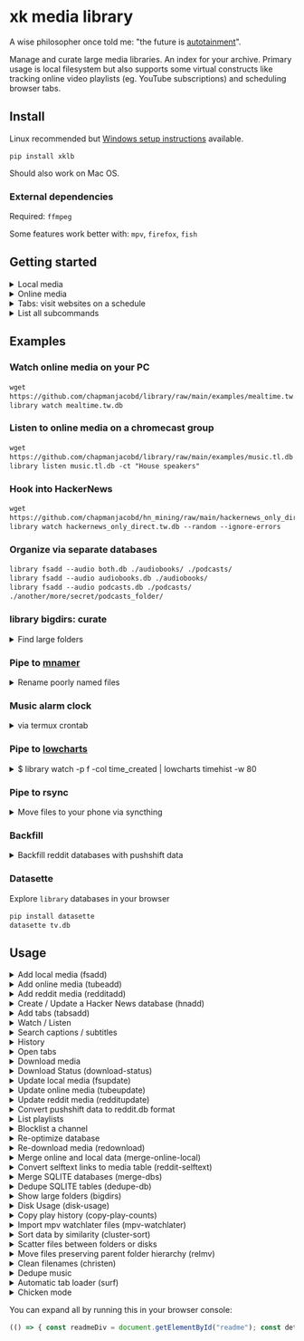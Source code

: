 # xk media library

A wise philosopher once told me: "the future is [autotainment](https://www.youtube.com/watch?v=F9sZFrsjPp0)".

Manage and curate large media libraries. An index for your archive.
Primary usage is local filesystem but also supports some virtual constructs like
tracking online video playlists (eg. YouTube subscriptions) and scheduling browser tabs.

## Install

Linux recommended but [Windows setup instructions](./Windows.md) available.

    pip install xklb

Should also work on Mac OS.

### External dependencies

Required: `ffmpeg`

Some features work better with: `mpv`, `firefox`, `fish`

## Getting started

<details><summary>Local media</summary>

### 1. Extract Metadata

For thirty terabytes of video the initial scan takes about four hours to complete.
After that, subsequent scans of the path (or any subpaths) are much quicker--only
new files will be read by `ffprobe`.

    library fsadd tv.db ./video/folder/

![termtosvg](./examples/extract.svg)

### 2. Watch / Listen from local files

    library watch tv.db                           # the default post-action is to do nothing
    library watch tv.db --post-action delete      # delete file after playing
    library listen finalists.db -k ask_keep       # ask whether to keep file after playing

To stop playing press Ctrl+C in either the terminal or mpv

</details>

<details><summary>Online media</summary>

### 1. Download Metadata

Download playlist and channel metadata. Break free of the YouTube algo~

    library tubeadd educational.db https://www.youtube.com/c/BranchEducation/videos

[![termtosvg](./examples/tubeadd.svg "library tubeadd example")](https://asciinema.org/a/BzplqNj9sCERH3A80GVvwsTTT)

And you can always add more later--even from different websites.

    library tubeadd maker.db https://vimeo.com/terburg

To prevent mistakes the default configuration is to download metadata for only
the most recent 20,000 videos per playlist/channel.

    library tubeadd maker.db --extractor-config playlistend=1000

Be aware that there are some YouTube Channels which have many items--for example
the TEDx channel has about 180,000 videos. Some channels even have upwards of
two million videos. More than you could likely watch in one sitting--maybe even one lifetime.
On a high-speed connection (>500 Mbps), it can take up to five hours to download
the metadata for 180,000 videos.

#### 1a. Get new videos for saved playlists

Tubeupdate will go through the list of added playlists and fetch metadata for
any videos not previously seen.

    library tubeupdate tube.db

### 2. Watch / Listen from websites

    library watch maker.db

To stop playing press Ctrl+C in either the terminal or mpv

</details>

<details><summary>Tabs: visit websites on a schedule</summary>

`tabs` is a way to organize your visits to URLs that you want to remember every once in a while.

The main benefit of tabs is that you can have a large amount of tabs saved (say 500 monthly tabs) and only the smallest
amount of tabs to satisfy that goal (500/30) tabs will open each day. 17 tabs per day seems manageable--500 all at once does not.

The use-case of tabs are websites that you know are going to change: subreddits, games,
or tools that you want to use for a few minutes daily, weekly, monthly, quarterly, or yearly.

### 1. Add your websites

    library tabsadd tabs.db --frequency monthly --category fun \
        https://old.reddit.com/r/Showerthoughts/top/?sort=top&t=month \
        https://old.reddit.com/r/RedditDayOf/top/?sort=top&t=month

### 2. Add library tabs to cron

library tabs is meant to run **once per day**. Here is how you would configure it with `crontab`:

    45 9 * * * DISPLAY=:0 library tabs /home/my/tabs.db

Or with `systemd`:

    tee ~/.config/systemd/user/tabs.service
    [Unit]
    Description=xklb daily browser tabs

    [Service]
    Type=simple
    RemainAfterExit=no
    Environment="DISPLAY=:0"
    ExecStart="/usr/bin/fish" "-c" "lb tabs /home/xk/lb/tabs.db"

    tee ~/.config/systemd/user/tabs.timer
    [Unit]
    Description=xklb daily browser tabs timer

    [Timer]
    Persistent=yes
    OnCalendar=*-*-* 9:58

    [Install]
    WantedBy=timers.target

    systemctl --user daemon-reload
    systemctl --user enable --now tabs.service

You can also invoke tabs manually:

    library tabs tabs.db -L 1  # open one tab

Incremental surfing. 📈🏄 totally rad!

</details>

<details><summary>List all subcommands</summary>

    $ library
    xk media library subcommands (v2.2.002)

    local media:
      lb fsadd                 Create a local media database; Add folders
      lb fsupdate              Refresh database: add new files, mark deleted

      lb listen                Listen to local and online media
      lb watch                 Watch local and online media
      lb search                Search text and subtitles

      lb read                  Read books
      lb view                  View images

      lb bigdirs               Discover folders which take much room
      lb dedupe                Deduplicate local db files
      lb relmv                 Move files/folders while preserving relative paths
      lb christen              Cleanse files by giving them a new name

      lb mv-list               Reach a target free space by moving data across mount points
      lb scatter               Scatter files across multiple mountpoints (mergerfs balance)

      lb merge-dbs             Merge multiple SQLITE files
      lb copy-play-counts      Copy play counts from multiple SQLITE files

    online media:
      lb tubeadd               Create a tube database; Add playlists
      lb tubeupdate            Fetch new videos from saved playlists

      lb galleryadd            Create a gallery database; Add albums
      lb galleryupdate         Fetch new images from saved playlists

      lb redditadd             Create a reddit database; Add subreddits
      lb redditupdate          Fetch new posts from saved subreddits

    downloads:
      lb download              Download media
      lb redownload            Redownload missing media
      lb block                 Prevent downloading specific URLs
      lb merge-online-local    Merge local and online metadata

    playback:
      lb now                   Print what is currently playing
      lb next                  Play next file
      lb stop                  Stop all playback
      lb pause                 Pause all playback

    statistics:
      lb history               Show some playback statistics
      lb playlists             List added playlists
      lb download-status       Show download status
      lb disk-usage            Print disk usage
      lb mount-stats           Print mount usage

    browser tabs:
      lb tabsadd               Create a tabs database; Add URLs
      lb tabs                  Open your tabs for the day
      lb surf                  Load browser tabs in a streaming way (stdin)

    places:
      lb places-import         Load POIs from Google Maps Google Takeout

    mining:
      lb reddit-selftext       db selftext external links -> db media table
      lb pushshift             Convert Pushshift jsonl.zstd -> reddit.db format (stdin)
      lb hnadd                 Create a hackernews database (this takes a few days)

      lb extract-links         Extract links from lists of web pages

      lb mpv-watchlater        Import timestamps from mpv watchlater to history table

      lb cluster-sort          Lines -> sorted by sentence similarity groups (stdin)
      lb nouns                 Unstructured text -> compound nouns (stdin)
    

</details>

## Examples

### Watch online media on your PC

    wget https://github.com/chapmanjacobd/library/raw/main/examples/mealtime.tw.db
    library watch mealtime.tw.db

### Listen to online media on a chromecast group

    wget https://github.com/chapmanjacobd/library/raw/main/examples/music.tl.db
    library listen music.tl.db -ct "House speakers"

### Hook into HackerNews

    wget https://github.com/chapmanjacobd/hn_mining/raw/main/hackernews_only_direct.tw.db
    library watch hackernews_only_direct.tw.db --random --ignore-errors

### Organize via separate databases

    library fsadd --audio both.db ./audiobooks/ ./podcasts/
    library fsadd --audio audiobooks.db ./audiobooks/
    library fsadd --audio podcasts.db ./podcasts/ ./another/more/secret/podcasts_folder/


### library bigdirs: curate

<details><summary>Find large folders</summary>

If you are looking for candidate folders for curation (ie. you need space but don't want to buy another hard drive).
The bigdirs subcommand was written for that purpose:

    $ library bigdirs fs/d.db

You may filter by folder depth (similar to QDirStat or WizTree)

    $ library bigdirs --depth=3 audio.db

There is also an flag to prioritize folders which have many files which have been deleted (for example you delete songs you don't like--now you can see who wrote those songs and delete all their other songs...)

    $ library bigdirs --sort-by deleted audio.db

Recently, this functionality has also been integrated into watch/listen subcommands so you could just do this:

    $ library watch --big-dirs ./my.db
    $ lb wt -B  # shorthand equivalent

</details>

### Pipe to [mnamer](https://github.com/jkwill87/mnamer)

<details><summary>Rename poorly named files</summary>

    pip install mnamer
    mnamer --movie-directory ~/d/70_Now_Watching/ --episode-directory ~/d/70_Now_Watching/ \
        --no-overwrite -b (library watch -p fd -s 'path : McCloud')
    library fsadd ~/d/70_Now_Watching/

</details>

### Music alarm clock

<details><summary>via termux crontab</summary>

Wake up to your own music

    30 7 * * * library listen ./audio.db

Wake up to your own music _only when you are *not* home_ (computer on local-only IP)

    30 7 * * * timeout 0.4 nc -z 192.168.1.12 22 || library listen --random

Wake up to your own music on your Chromecast speaker group _only when you are home_

    30 7 * * * ssh 192.168.1.12 library listen --cast --cast-to "Bedroom pair"

</details>

### Pipe to [lowcharts](https://github.com/juan-leon/lowcharts)

<details><summary>$ library watch -p f -col time_created | lowcharts timehist -w 80</summary>

    Matches: 445183.
    Each ∎ represents a count of 1896
    [2022-04-13 03:16:05] [151689] ∎∎∎∎∎∎∎∎∎∎∎∎∎∎∎∎∎∎∎∎∎∎∎∎∎∎∎∎∎∎∎∎∎∎∎∎∎∎∎∎∎∎∎∎∎∎∎∎∎∎∎∎∎∎∎∎∎∎∎∎∎∎∎∎∎∎∎∎∎∎∎∎∎∎∎∎∎∎∎∎
    [2022-04-19 07:59:37] [ 16093] ∎∎∎∎∎∎∎∎
    [2022-04-25 12:43:09] [ 12019] ∎∎∎∎∎∎
    [2022-05-01 17:26:41] [ 48817] ∎∎∎∎∎∎∎∎∎∎∎∎∎∎∎∎∎∎∎∎∎∎∎∎∎
    [2022-05-07 22:10:14] [ 36259] ∎∎∎∎∎∎∎∎∎∎∎∎∎∎∎∎∎∎∎
    [2022-05-14 02:53:46] [  3942] ∎∎
    [2022-05-20 07:37:18] [  2371] ∎
    [2022-05-26 12:20:50] [   517]
    [2022-06-01 17:04:23] [  4845] ∎∎
    [2022-06-07 21:47:55] [  2340] ∎
    [2022-06-14 02:31:27] [   563]
    [2022-06-20 07:14:59] [ 13836] ∎∎∎∎∎∎∎
    [2022-06-26 11:58:32] [  1905] ∎
    [2022-07-02 16:42:04] [  1269]
    [2022-07-08 21:25:36] [  3062] ∎
    [2022-07-15 02:09:08] [  9192] ∎∎∎∎
    [2022-07-21 06:52:41] [ 11955] ∎∎∎∎∎∎
    [2022-07-27 11:36:13] [ 50938] ∎∎∎∎∎∎∎∎∎∎∎∎∎∎∎∎∎∎∎∎∎∎∎∎∎∎
    [2022-08-02 16:19:45] [ 70973] ∎∎∎∎∎∎∎∎∎∎∎∎∎∎∎∎∎∎∎∎∎∎∎∎∎∎∎∎∎∎∎∎∎∎∎∎∎
    [2022-08-08 21:03:17] [  2598] ∎

BTW, for some cols like time_deleted you'll need to specify a where clause so they aren't filtered out:

    $ library watch -p f -col time_deleted -w time_deleted'>'0 | lowcharts timehist -w 80

![video width](https://user-images.githubusercontent.com/7908073/184737808-b96fbe65-a1d9-43c2-b6b4-4bdfab592190.png)

![fps](https://user-images.githubusercontent.com/7908073/184738438-ee566a4b-2da0-4e6d-a4b3-9bfca036aa2a.png)

</details>

### Pipe to rsync

<details><summary>Move files to your phone via syncthing</summary>

I used to use rsync to move files because I want deletions to stick.
I now use `library relmv`. But this is still a good rsync example:

    function mrmusic
        rsync -a --remove-source-files --files-from=(
            library lt ~/lb/audio.db -s /mnt/d/80_Now_Listening/ -p f \
            --moved /mnt/d/80_Now_Listening/ /mnt/d/ | psub
        ) /mnt/d/80_Now_Listening/ /mnt/d/

        rsync -a --remove-source-files --files-from=(
            library lt ~/lb/audio.db -w play_count=0 -u random -L 1200 -p f \
            --moved /mnt/d/ /mnt/d/80_Now_Listening/ | psub
        ) /mnt/d/ /mnt/d/80_Now_Listening/
    end

</details>

### Backfill

<details><summary>Backfill reddit databases with pushshift data</summary>

[https://github.com/chapmanjacobd/reddit_mining/](https://github.com/chapmanjacobd/reddit_mining/)

```fish
for reddit_db in ~/lb/reddit/*.db
    set subreddits (sqlite-utils $reddit_db 'select path from playlists' --tsv --no-headers | grep old.reddit.com | sed 's|https://old.reddit.com/r/\(.*\)/|\1|' | sed 's|https://old.reddit.com/user/\(.*\)/|u_\1|' | tr -d "\r")

    ~/github/xk/reddit_mining/links/
    for subreddit in $subreddits
        if not test -e "$subreddit.csv"
            echo "octosql -o csv \"select path,score,'https://old.reddit.com/r/$subreddit/' as playlist_path from `../reddit_links.parquet` where lower(playlist_path) = '$subreddit' order by score desc \" > $subreddit.csv"
        end
    end | parallel -j8

    for subreddit in $subreddits
        sqlite-utils upsert --pk path --alter --csv --detect-types $reddit_db media $subreddit.csv
    end

    library tubeadd --safe --ignore-errors --force $reddit_db (sqlite-utils --raw-lines $reddit_db 'select path from media')
end
```

</details>

### Datasette

Explore `library` databases in your browser

    pip install datasette
    datasette tv.db

## Usage


<details><summary>Add local media (fsadd)</summary>

    $ library fsadd -h
    usage: library fsadd [(--video) | --audio | --image |  --text | --filesystem] DATABASE PATHS ...

    The default database type is video:
        library fsadd tv.db ./tv/
        library fsadd --video tv.db ./tv/  # equivalent

    You can also create audio databases. Both audio and video use ffmpeg to read metadata:
        library fsadd --audio audio.db ./music/

    Image uses ExifTool:
        library fsadd --image image.db ./photos/

    Text will try to read files and save the contents into a searchable database:
        library fsadd --text text.db ./documents_and_books/

    Create a text database and scan with OCR and speech-recognition:
        library fsadd --text --ocr --speech-recognition ocr.db ./receipts_and_messages/

    Create a video database and read internal/external subtitle files into a searchable database:
        library fsadd --scan-subtitles tv.search.db ./tv/ ./movies/

    Decode media to check for corruption (slow):
        library fsadd --check-corrupt 100 tv.db ./tv/  # scan through 100 percent of each file to evaluate how corrupt it is (very slow)
        library fsadd --check-corrupt   1 tv.db ./tv/  # scan through 1 percent of each file to evaluate how corrupt it is (takes about one second per file)
        library fsadd --check-corrupt   5 tv.db ./tv/  # scan through 5 percent of each file to evaluate how corrupt it is (takes about ten seconds per file)

        library fsadd --check-corrupt   5 --delete-corrupt 30 tv.db ./tv/  # scan 5 percent of each file to evaluate how corrupt it is, if 30 percent or more of those checks fail then the file is deleted

        nb: the behavior of delete-corrupt changes between full and partial scan
        library fsadd --check-corrupt  99 --delete-corrupt  1 tv.db ./tv/  # partial scan 99 percent of each file to evaluate how corrupt it is, if 1 percent or more of those checks fail then the file is deleted
        library fsadd --check-corrupt 100 --delete-corrupt  1 tv.db ./tv/  # full scan each file to evaluate how corrupt it is, if there is _any_ corruption then the file is deleted

    Normally only relevant filetypes are included. You can scan all files with this flag:
        library fsadd --scan-all-files mixed.db ./tv-and-maybe-audio-only-files/
        # I use that with this to keep my folders organized:
        library watch -w 'video_count=0 and audio_count>=1' -pf mixed.db | parallel mv {} ~/d/82_Audiobooks/

    Remove path roots with --force
        library fsadd audio.db /mnt/d/Youtube/
        [/mnt/d/Youtube] Path does not exist

        library fsadd --force audio.db /mnt/d/Youtube/
        [/mnt/d/Youtube] Path does not exist
        [/mnt/d/Youtube] Building file list...
        [/mnt/d/Youtube] Marking 28932 orphaned metadata records as deleted


</details>

<details><summary>Add online media (tubeadd)</summary>

    $ library tubeadd -h
    usage: library tubeadd [--safe] [--extra] [--subs] [--auto-subs] DATABASE URLS ...

    Create a dl database / add links to an existing database

        library tubeadd dl.db https://www.youdl.com/c/BranchEducation/videos

    Add links from a line-delimited file

        cat ./my_yt_subscriptions.txt | library tubeadd reddit.db -

    Add metadata to links already in a database table

        library tubeadd --force reddit.db (sqlite-utils --raw-lines reddit.db 'select path from media')

    Files will be saved to <download prefix>/<extractor>/

        For example:
        library tubeadd -c Cool ...
        library download D:\'My Documents'\ ...
        Media will be downloaded to 'D:\My Documents\Cool\'

    Fetch extra metadata:

        By default tubeadd will quickly add media at the expense of less metadata.
        If you plan on using `library download` then it doesn't make sense to use `--extra`.
        Downloading will add the extra metadata automatically to the database.
        You can always fetch more metadata later via tubeupdate:
        library tubeupdate tw.db --extra


</details>

<details><summary>Add reddit media (redditadd)</summary>

    $ library redditadd -h
    usage: library redditadd [--lookback N_DAYS] [--praw-site bot1] DATABASE URLS ...

    Fetch data for redditors and reddits:

        library redditadd interesting.db https://old.reddit.com/r/coolgithubprojects/ https://old.reddit.com/user/Diastro

    If you have a file with a list of subreddits you can do this:

        library redditadd 96_Weird_History.db --subreddits (cat ~/mc/96_Weird_History-reddit.txt)

    Likewise for redditors:

        library redditadd shadow_banned.db --redditors (cat ~/mc/shadow_banned.txt)

    Note that reddit's API is limited to 1000 posts and it usually doesn't go back very far historically.
    Also, it may be the case that reddit's API (praw) will stop working in the near future. For both of these problems
    my suggestion is to use pushshift data.
    You can find more info here: https://github.com/chapmanjacobd/reddit_mining#how-was-this-made


</details>

<details><summary>Create / Update a Hacker News database (hnadd)</summary>

    $ library hnadd -h
    usage: library hnadd [--oldest] DATABASE

    Fetch latest stories first:

        library hnadd hn.db -v
        Fetching 154873 items (33212696 to 33367569)
        Saving comment 33367568
        Saving comment 33367543
        Saving comment 33367564
        ...

    Fetch oldest stories first:

        library hnadd --oldest hn.db


</details>

<details><summary>Add tabs (tabsadd)</summary>

    $ library tabsadd -h
    usage: library tabsadd [--frequency daily weekly (monthly) quarterly yearly] [--no-sanitize] DATABASE URLS ...

    Adding one URL:

        library tabsadd -f monthly -c travel tabs.db https://old.reddit.com/r/Colombia/top/?sort=top&t=month

        Depending on your shell you may need to escape the URL (add quotes)

        If you use Fish shell know that you can enable features to make pasting easier:
            set -U fish_features stderr-nocaret qmark-noglob regex-easyesc ampersand-nobg-in-token

        Also I recommend turning Ctrl+Backspace into a super-backspace for repeating similar commands with long args:
            echo 'bind \b backward-kill-bigword' >> ~/.config/fish/config.fish

    Importing from a line-delimitated file:

        library tabsadd -f yearly -c reddit tabs.db (cat ~/mc/yearly-subreddit.cron)



</details>

<details><summary>Watch / Listen</summary>

    $ library watch -h
    usage: library watch DATABASE [optional args]

    Control playback:
        To stop playback press Ctrl-C in either the terminal or mpv

        Create global shortcuts in your desktop environment by sending commands to mpv_socket:
        echo 'playlist-next force' | socat - /tmp/mpv_socket

    Override the default player (mpv):
        library does a lot of things to try to automatically use your preferred media player
        but if it doesn't guess right you can make it explicit:
        library watch --player "vlc --vlc-opts"

    Cast to chromecast groups:
        library watch --cast --cast-to "Office pair"
        library watch -ct "Office pair"  # equivalent
        If you don't know the exact name of your chromecast group run `catt scan`

    Play media in order (similarly named episodes):
        library watch --play-in-order
        There are multiple strictness levels of --play-in-order:
        library watch -O    # equivalent
        library watch -OO   # above, plus ignores most filters
        library watch -OOO  # above, plus ignores fts and (include/exclude) filter during ordinal search
        library watch -OOOO # above, plus starts search with parent folder

        library watch --related  # Similar to -O but uses fts to find similar content
        library watch -R         # equivalent
        library watch -RR        # above, plus ignores most filters

        library watch --cluster  # cluster-sort to put similar-named paths closer together
        library watch -C         # equivalent

        library watch --big-dirs # Recommended to use with --duration or --depth filters; see `lb big-dirs -h` for more info
        library watch -B         # equivalent

        All of these options can be used together but it will be a bit slow and the results might be mid-tier
        as multiple different algorithms create a muddied signal (too many cooks in the kitchen):
        library watch -RRCOO

    Filter media by file siblings of parent directory:
        library watch --sibling   # only include files which have more than or equal to one sibling
        library watch --solo      # only include files which are alone by themselves

        `--sibling` is just a shortcut for `--lower 2`; `--solo` is `--upper 1`
        library watch --sibling --solo      # you will always get zero records here
        library watch --lower 2 --upper 1   # equivalent

        You can be more specific via the `--upper` and `--lower` flags
        library watch --lower 3   # only include files which have three or more siblings
        library watch --upper 3   # only include files which have fewer than three siblings
        library watch --lower 3 --upper 3   # only include files which are three siblings inclusive
        library watch --lower 12 --upper 25 -OOO  # on my machine this launches My Mister 2018

    Play recent partially-watched videos (requires mpv history):
        library watch --partial       # play newest first

        library watch --partial old   # play oldest first
        library watch -P o            # equivalent

        library watch -P p            # sort by percent remaining
        library watch -P t            # sort by time remaining
        library watch -P s            # skip partially watched (only show unseen)

        The default time used is "last-viewed" (ie. the most recent time you closed the video)
        If you want to use the "first-viewed" time (ie. the very first time you opened the video)
        library watch -P f            # use watch_later file creation time instead of modified time

        You can combine most of these options, though some will be overridden by others.
        library watch -P fo           # this means "show the oldest videos using the time I first opened them"
        library watch -P pt           # weighted remaining (percent * time remaining)

    Print instead of play:
        library watch --print --limit 10  # print the next 10 files
        library watch -p -L 10  # print the next 10 files
        library watch -p  # this will print _all_ the media. be cautious about `-p` on an unfiltered set

        Printing modes
        library watch -p    # print as a table
        library watch -p a  # print an aggregate report
        library watch -p b  # print a bigdirs report (see library bigdirs -h for more info)
        library watch -p f  # print fields (defaults to path; use --cols to change)
                               # -- useful for piping paths to utilities like xargs or GNU Parallel

        library watch -p d  # mark deleted
        library watch -p w  # mark watched

        Some printing modes can be combined
        library watch -p df  # print files for piping into another program and mark them as deleted within the db
        library watch -p bf  # print fields from bigdirs report

        Check if you have downloaded something before
        library watch -u duration -p -s 'title'

        Print an aggregate report of deleted media
        library watch -w time_deleted!=0 -p=a
        ╒═══════════╤══════════════╤═════════╤═════════╕
        │ path      │ duration     │ size    │   count │
        ╞═══════════╪══════════════╪═════════╪═════════╡
        │ Aggregate │ 14 days, 23  │ 50.6 GB │   29058 │
        │           │ hours and 42 │         │         │
        │           │ minutes      │         │         │
        ╘═══════════╧══════════════╧═════════╧═════════╛
        Total duration: 14 days, 23 hours and 42 minutes

        Print an aggregate report of media that has no duration information (ie. online or corrupt local media)
        library watch -w 'duration is null' -p=a

        Print a list of filenames which have below 1280px resolution
        library watch -w 'width<1280' -p=f

        Print media you have partially viewed with mpv
        library watch --partial -p
        library watch -P -p  # equivalent
        library watch -P -p f --cols path,progress,duration  # print CSV of partially watched files
        library watch --partial -pa  # print an aggregate report of partially watched files

        View how much time you have watched
        library watch -w play_count'>'0 -p=a

        See how much video you have
        library watch video.db -p=a
        ╒═══════════╤═════════╤═════════╤═════════╕
        │ path      │   hours │ size    │   count │
        ╞═══════════╪═════════╪═════════╪═════════╡
        │ Aggregate │  145769 │ 37.6 TB │  439939 │
        ╘═══════════╧═════════╧═════════╧═════════╛
        Total duration: 16 years, 7 months, 19 days, 17 hours and 25 minutes

        View all the columns
        library watch -p -L 1 --cols '*'

        Open ipython with all of your media
        library watch -vv -p --cols '*'
        ipdb> len(media)
        462219

    Set the play queue size:
        By default the play queue is 120--long enough that you likely have not noticed
        but short enough that the program is snappy.

        If you want everything in your play queue you can use the aid of infinity.
        Pick your poison (these all do effectively the same thing):
        library watch -L inf
        library watch -l inf
        library watch --queue inf
        library watch -L 99999999999999999999999

        You may also want to restrict the play queue.
        For example, when you only want 1000 random files:
        library watch -u random -L 1000

    Offset the play queue:
        You can also offset the queue. For example if you want to skip one or ten media:
        library watch --skip 10        # offset ten from the top of an ordered query

    Repeat
        library watch                  # listen to 120 random songs (DEFAULT_PLAY_QUEUE)
        library watch --limit 5        # listen to FIVE songs
        library watch -l inf -u random # listen to random songs indefinitely
        library watch -s infinite      # listen to songs from the band infinite

    Constrain media by search:
        Audio files have many tags to readily search through so metadata like artist,
        album, and even mood are included in search.
        Video files have less consistent metadata and so only paths are included in search.
        library watch --include happy  # only matches will be included
        library watch -s happy         # equivalent
        library watch --exclude sad    # matches will be excluded
        library watch -E sad           # equivalent

        Search only the path column
        library watch -O -s 'path : mad max'
        library watch -O -s 'path : "mad max"' # add "quotes" to be more strict

        Double spaces are parsed as one space
        library watch -s '  ost'        # will match OST and not ghost
        library watch -s toy story      # will match '/folder/toy/something/story.mp3'
        library watch -s 'toy  story'   # will match more strictly '/folder/toy story.mp3'

        You can search without -s but it must directly follow the database due to how argparse works
        library watch my.db searching for something

    Constrain media by arbitrary SQL expressions:
        library watch --where audio_count = 2  # media which have two audio tracks
        library watch -w "language = 'eng'"    # media which have an English language tag
                                                    (this could be audio _or_ subtitle)
        library watch -w subtitle_count=0      # media that doesn't have subtitles

    Constrain media to duration (in minutes):
        library watch --duration 20
        library watch -d 6  # 6 mins ±10 percent (ie. between 5 and 7 mins)
        library watch -d-6  # less than 6 mins
        library watch -d+6  # more than 6 mins

        Duration can be specified multiple times:
        library watch -d+5 -d-7  # should be similar to -d 6

        If you want exact time use `where`
        library watch --where 'duration=6*60'

    Constrain media to file size (in megabytes):
        library watch --size 20
        library watch -S 6  # 6 MB ±10 percent (ie. between 5 and 7 MB)
        library watch -S-6  # less than 6 MB
        library watch -S+6  # more than 6 MB

    Constrain media by time_created / time_last_played / time_deleted / time_modified:
        library watch --created-within '3 days'
        library watch --created-before '3 years'

    Constrain media by throughput:
        Bitrate information is not explicitly saved.
        You can use file size and duration as a proxy for throughput:
        library watch -w 'size/duration<50000'

    Constrain media to portrait orientation video:
        library watch --portrait
        library watch -w 'width<height' # equivalent

    Constrain media to duration of videos which match any size constraints:
        library watch --duration-from-size +700 -u 'duration desc, size desc'

    Constrain media to online-media or local-media:
        Not to be confused with only local-media which is not "offline" (ie. one HDD disconnected)
        library watch --online-media-only
        library watch --online-media-only -i  # and ignore playback errors (ie. YouTube video deleted)
        library watch --local-media-only

    Specify media play order:
        library watch --sort duration   # play shortest media first
        library watch -u duration desc  # play longest media first
        You can use multiple SQL ORDER BY expressions
        library watch -u 'subtitle_count > 0 desc' # play media that has at least one subtitle first

    Post-actions -- choose what to do after playing:
        library watch --post-action keep    # do nothing after playing (default)
        library watch -k delete             # delete file after playing
        library watch -k softdelete         # mark deleted after playing

        library watch -k ask_keep           # ask whether to keep after playing
        library watch -k ask_delete         # ask whether to delete after playing

        library watch -k move               # move to "keep" dir after playing
        library watch -k ask_move           # ask whether to move to "keep" folder
        The default location of the keep folder is ./keep/ (relative to the played media file)
        You can change this by explicitly setting an *absolute* `keep-dir` path:
        library watch -k ask_move --keep-dir /home/my/music/keep/

        library watch -k ask_move_or_delete # ask after each whether to move to "keep" folder or delete

    Experimental options:
        Duration to play (in seconds) while changing the channel
        library watch --interdimensional-cable 40
        library watch -4dtv 40

        Playback multiple files at once
        library watch --multiple-playback    # one per display; or two if only one display detected
        library watch --multiple-playback 4  # play four media at once, divide by available screens
        library watch -m 4 --screen-name eDP # play four media at once on specific screen
        library watch -m 4 --loop --crop     # play four cropped videos on a loop
        library watch -m 4 --hstack          # use hstack style


</details>

<details><summary>Search captions / subtitles</summary>

    $ library search -h
    usage: library search DATABASE QUERY

    Search text databases and subtitles

    $ library search fts.db boil
        7 captions
        /mnt/d/70_Now_Watching/DidubeTheLastStop-720p.mp4
           33:46 I brought a real stainless steel boiler
           33:59 The world is using only stainless boilers nowadays
           34:02 The boiler is old and authentic
           34:30 - This boiler? - Yes
           34:44 I am not forcing you to buy this boiler…
           34:52 Who will give her a one liter stainless steel boiler for one Lari?
           34:54 Glass boilers cost two

    Search and open file
    $ library search fts.db 'two words' --open


</details>

<details><summary>History</summary>

    $ library history -h
    usage: library history [--frequency daily weekly (monthly) yearly] [--limit LIMIT] DATABASE [(all) watching watched created modified deleted]

    Explore history through different facets

    $ library history video.db watched
    Finished watching:
    ╒═══════════════╤═════════════════════════════════╤════════════════╤════════════╤════════════╕
    │ time_period   │ duration_sum                    │ duration_avg   │ size_sum   │ size_avg   │
    ╞═══════════════╪═════════════════════════════════╪════════════════╪════════════╪════════════╡
    │ 2022-11       │ 4 days, 16 hours and 20 minutes │ 55.23 minutes  │ 26.3 GB    │ 215.9 MB   │
    ├───────────────┼─────────────────────────────────┼────────────────┼────────────┼────────────┤
    │ 2022-12       │ 23 hours and 20.03 minutes      │ 35.88 minutes  │ 8.3 GB     │ 213.8 MB   │
    ├───────────────┼─────────────────────────────────┼────────────────┼────────────┼────────────┤
    │ 2023-01       │ 17 hours and 3.32 minutes       │ 15.27 minutes  │ 14.3 GB    │ 214.1 MB   │
    ├───────────────┼─────────────────────────────────┼────────────────┼────────────┼────────────┤
    │ 2023-02       │ 4 days, 5 hours and 60 minutes  │ 23.17 minutes  │ 148.3 GB   │ 561.6 MB   │
    ├───────────────┼─────────────────────────────────┼────────────────┼────────────┼────────────┤
    │ 2023-03       │ 2 days, 18 hours and 18 minutes │ 11.20 minutes  │ 118.1 GB   │ 332.8 MB   │
    ├───────────────┼─────────────────────────────────┼────────────────┼────────────┼────────────┤
    │ 2023-05       │ 5 days, 5 hours and 4 minutes   │ 45.75 minutes  │ 152.9 GB   │ 932.1 MB   │
    ╘═══════════════╧═════════════════════════════════╧════════════════╧════════════╧════════════╛

    $ library history video.db created --frequency yearly
    Created media:
    ╒═══════════════╤════════════════════════════════════════════╤════════════════╤════════════╤════════════╕
    │   time_period │ duration_sum                               │ duration_avg   │ size_sum   │ size_avg   │
    ╞═══════════════╪════════════════════════════════════════════╪════════════════╪════════════╪════════════╡
    │          2005 │ 9.78 minutes                               │ 1.95 minutes   │ 16.9 MB    │ 3.4 MB     │
    ├───────────────┼────────────────────────────────────────────┼────────────────┼────────────┼────────────┤
    │          2006 │ 7 hours and 10.67 minutes                  │ 5 minutes      │ 891.1 MB   │ 10.4 MB    │
    ├───────────────┼────────────────────────────────────────────┼────────────────┼────────────┼────────────┤
    │          2007 │ 1 day, 17 hours and 33 minutes             │ 8.55 minutes   │ 5.9 GB     │ 20.3 MB    │
    ├───────────────┼────────────────────────────────────────────┼────────────────┼────────────┼────────────┤
    │          2008 │ 5 days, 16 hours and 10 minutes            │ 17.02 minutes  │ 20.7 GB    │ 43.1 MB    │
    ├───────────────┼────────────────────────────────────────────┼────────────────┼────────────┼────────────┤
    │          2009 │ 24 days, 2 hours and 56 minutes            │ 33.68 minutes  │ 108.4 GB   │ 105.2 MB   │
    ├───────────────┼────────────────────────────────────────────┼────────────────┼────────────┼────────────┤
    │          2010 │ 1 month, 1 days and 1 minutes              │ 35.52 minutes  │ 124.2 GB   │ 95.7 MB    │
    ├───────────────┼────────────────────────────────────────────┼────────────────┼────────────┼────────────┤
    │          2011 │ 2 months, 14 days, 1 hour and 22 minutes   │ 55.93 minutes  │ 222.0 GB   │ 114.9 MB   │
    ├───────────────┼────────────────────────────────────────────┼────────────────┼────────────┼────────────┤
    │          2012 │ 2 months, 22 days, 19 hours and 17 minutes │ 45.50 minutes  │ 343.6 GB   │ 129.6 MB   │
    ├───────────────┼────────────────────────────────────────────┼────────────────┼────────────┼────────────┤
    │          2013 │ 3 months, 11 days, 21 hours and 48 minutes │ 42.72 minutes  │ 461.1 GB   │ 131.7 MB   │
    ├───────────────┼────────────────────────────────────────────┼────────────────┼────────────┼────────────┤
    │          2014 │ 3 months, 7 days, 10 hours and 22 minutes  │ 46.80 minutes  │ 529.6 GB   │ 173.1 MB   │
    ├───────────────┼────────────────────────────────────────────┼────────────────┼────────────┼────────────┤
    │          2015 │ 2 months, 21 days, 23 hours and 36 minutes │ 36.73 minutes  │ 452.7 GB   │ 139.2 MB   │
    ├───────────────┼────────────────────────────────────────────┼────────────────┼────────────┼────────────┤
    │          2016 │ 3 months, 26 days, 7 hours and 59 minutes  │ 39.48 minutes  │ 603.4 GB   │ 139.9 MB   │
    ├───────────────┼────────────────────────────────────────────┼────────────────┼────────────┼────────────┤
    │          2017 │ 3 months, 10 days, 2 hours and 19 minutes  │ 31.78 minutes  │ 543.5 GB   │ 117.5 MB   │
    ├───────────────┼────────────────────────────────────────────┼────────────────┼────────────┼────────────┤
    │          2018 │ 3 months, 21 days, 20 hours and 56 minutes │ 30.98 minutes  │ 607.5 GB   │ 114.8 MB   │
    ├───────────────┼────────────────────────────────────────────┼────────────────┼────────────┼────────────┤
    │          2019 │ 5 months, 23 days, 2 hours and 30 minutes  │ 35.77 minutes  │ 919.7 GB   │ 129.7 MB   │
    ├───────────────┼────────────────────────────────────────────┼────────────────┼────────────┼────────────┤
    │          2020 │ 7 months, 16 days, 10 hours and 58 minutes │ 26.15 minutes  │ 1.2 TB     │ 93.9 MB    │
    ├───────────────┼────────────────────────────────────────────┼────────────────┼────────────┼────────────┤
    │          2021 │ 7 months, 21 days, 9 hours and 40 minutes  │ 39.93 minutes  │ 1.3 TB     │ 149.9 MB   │
    ├───────────────┼────────────────────────────────────────────┼────────────────┼────────────┼────────────┤
    │          2022 │ 17 years, 3 months, 0 days and 21 hours    │ 19.62 minutes  │ 35.8 TB    │ 77.5 MB    │
    ├───────────────┼────────────────────────────────────────────┼────────────────┼────────────┼────────────┤
    │          2023 │ 15 years, 3 months, 24 days and 1 hours    │ 17.57 minutes  │ 27.6 TB    │ 60.2 MB    │
    ╘═══════════════╧════════════════════════════════════════════╧════════════════╧════════════╧════════════╛
    ╒════════════════════════════════════════════════════════════════════════════════════════════╤═══════════════╤════════════════╕
    │ title_path                                                                                 │ duration      │ time_created   │
    ╞════════════════════════════════════════════════════════════════════════════════════════════╪═══════════════╪════════════════╡
    │ [Eng Sub] TVB Drama | The King Of Snooker 桌球天王 07/20 | Adam Cheng | 2009 #Chinesedrama │ 43.85 minutes │ yesterday      │
    │ https://www.youtube.com/watch?v=zntYD1yLrG8                                                │               │                │
    ├────────────────────────────────────────────────────────────────────────────────────────────┼───────────────┼────────────────┤
    │ [Eng Sub] TVB Drama | The King Of Snooker 桌球天王 08/20 | Adam Cheng | 2009 #Chinesedrama │ 43.63 minutes │ yesterday      │
    │ https://www.youtube.com/watch?v=zQnSfoWrh-4                                                │               │                │
    ├────────────────────────────────────────────────────────────────────────────────────────────┼───────────────┼────────────────┤
    │ [Eng Sub] TVB Drama | The King Of Snooker 桌球天王 06/20 | Adam Cheng | 2009 #Chinesedrama │ 43.60 minutes │ yesterday      │
    │ https://www.youtube.com/watch?v=Qiax1kFyGWU                                                │               │                │
    ├────────────────────────────────────────────────────────────────────────────────────────────┼───────────────┼────────────────┤
    │ [Eng Sub] TVB Drama | The King Of Snooker 桌球天王 04/20 | Adam Cheng | 2009 #Chinesedrama │ 43.45 minutes │ yesterday      │
    │ https://www.youtube.com/watch?v=NT9C3PRrlTA                                                │               │                │
    ├────────────────────────────────────────────────────────────────────────────────────────────┼───────────────┼────────────────┤
    │ [Eng Sub] TVB Drama | The King Of Snooker 桌球天王 02/20 | Adam Cheng | 2009 #Chinesedrama │ 43.63 minutes │ yesterday      │
    │ https://www.youtube.com/watch?v=MjpCiTawlTE                                                │               │                │
    ╘════════════════════════════════════════════════════════════════════════════════════════════╧═══════════════╧════════════════╛

    $ library history video.db deleted
    Deleted media:
    ╒═══════════════╤════════════════════════════════════════════╤════════════════╤════════════╤════════════╕
    │ time_period   │ duration_sum                               │ duration_avg   │ size_sum   │ size_avg   │
    ╞═══════════════╪════════════════════════════════════════════╪════════════════╪════════════╪════════════╡
    │ 2023-04       │ 1 year, 10 months, 3 days and 8 hours      │ 4.47 minutes   │ 1.6 TB     │ 7.4 MB     │
    ├───────────────┼────────────────────────────────────────────┼────────────────┼────────────┼────────────┤
    │ 2023-05       │ 9 months, 26 days, 20 hours and 34 minutes │ 30.35 minutes  │ 1.1 TB     │ 73.7 MB    │
    ╘═══════════════╧════════════════════════════════════════════╧════════════════╧════════════╧════════════╛
    ╒════════════════════════════════════════════════════════════════════════════════════════════════════════════╤═══════════════╤══════════════════╤════════════════╕
    │ title_path                                                                                                 │ duration      │   subtitle_count │ time_deleted   │
    ╞════════════════════════════════════════════════════════════════════════════════════════════════════════════╪═══════════════╪══════════════════╪════════════════╡
    │ Terminus (1987)                                                                                            │ 1 hour and    │                0 │ yesterday      │
    │ /mnt/d/70_Now_Watching/Terminus_1987.mp4                                                                   │ 15.55 minutes │                  │                │
    ├────────────────────────────────────────────────────────────────────────────────────────────────────────────┼───────────────┼──────────────────┼────────────────┤
    │ Commodore 64 Longplay [062] The Transformers (EU) /mnt/d/71_Mealtime_Videos/Youtube/World_of_Longplays/Com │ 24.77 minutes │                2 │ yesterday      │
    │ modore_64_Longplay_062_The_Transformers_EU_[1RRX7Kykb38].webm                                              │               │                  │                │
    ...



</details>

<details><summary>Open tabs</summary>

    $ library tabs -h
    usage: library tabs DATABASE

    Tabs is meant to run **once per day**. Here is how you would configure it with `crontab`:

        45 9 * * * DISPLAY=:0 library tabs /home/my/tabs.db

    If things aren't working you can use `at` to simulate a similar environment as `cron`

        echo 'fish -c "export DISPLAY=:0 && library tabs /full/path/to/tabs.db"' | at NOW

    You can also invoke tabs manually:

        library tabs -L 1  # open one tab

    Print URLs

        library tabs -w "frequency='yearly'" -p
        ╒════════════════════════════════════════════════════════════════╤═════════════╤══════════════╕
        │ path                                                           │ frequency   │ time_valid   │
        ╞════════════════════════════════════════════════════════════════╪═════════════╪══════════════╡
        │ https://old.reddit.com/r/Autonomia/top/?sort=top&t=year        │ yearly      │ Dec 31 1970  │
        ├────────────────────────────────────────────────────────────────┼─────────────┼──────────────┤
        │ https://old.reddit.com/r/Cyberpunk/top/?sort=top&t=year        │ yearly      │ Dec 31 1970  │
        ├────────────────────────────────────────────────────────────────┼─────────────┼──────────────┤
        │ https://old.reddit.com/r/ExperiencedDevs/top/?sort=top&t=year  │ yearly      │ Dec 31 1970  │

        ...

        ╘════════════════════════════════════════════════════════════════╧═════════════╧══════════════╛

    View how many yearly tabs you have:

        library tabs -w "frequency='yearly'" -p a
        ╒═══════════╤═════════╕
        │ path      │   count │
        ╞═══════════╪═════════╡
        │ Aggregate │     134 │
        ╘═══════════╧═════════╛

    Delete URLs

        library tb -p -s cyber
        ╒═══════════════════════════════════════╤═════════════╤══════════════╕
        │ path                                  │ frequency   │ time_valid   │
        ╞═══════════════════════════════════════╪═════════════╪══════════════╡
        │ https://old.reddit.com/r/cyberDeck/to │ yearly      │ Dec 31 1970  │
        │ p/?sort=top&t=year                    │             │              │
        ├───────────────────────────────────────┼─────────────┼──────────────┤
        │ https://old.reddit.com/r/Cyberpunk/to │ yearly      │ Aug 29 2023  │
        │ p/?sort=top&t=year                    │             │              │
        ├───────────────────────────────────────┼─────────────┼──────────────┤
        │ https://www.reddit.com/r/cyberDeck/   │ yearly      │ Sep 05 2023  │
        ╘═══════════════════════════════════════╧═════════════╧══════════════╛
        library tb -p -w "path='https://www.reddit.com/r/cyberDeck/'" --delete
        Removed 1 metadata records
        library tb -p -s cyber
        ╒═══════════════════════════════════════╤═════════════╤══════════════╕
        │ path                                  │ frequency   │ time_valid   │
        ╞═══════════════════════════════════════╪═════════════╪══════════════╡
        │ https://old.reddit.com/r/cyberDeck/to │ yearly      │ Dec 31 1970  │
        │ p/?sort=top&t=year                    │             │              │
        ├───────────────────────────────────────┼─────────────┼──────────────┤
        │ https://old.reddit.com/r/Cyberpunk/to │ yearly      │ Aug 29 2023  │
        │ p/?sort=top&t=year                    │             │              │
        ╘═══════════════════════════════════════╧═════════════╧══════════════╛


</details>

<details><summary>Download media</summary>

    $ library download -h
    usage: library download [--prefix /mnt/d/] [--safe] [--subs] [--auto-subs] [--small] DATABASE --video | --audio

    Download stuff in a random order.

        library download dl.db --prefix ~/output/path/root/

    Download stuff in a random order, limited to the specified playlist URLs.

        library download dl.db https://www.youtube.com/c/BlenderFoundation/videos

    Files will be saved to <lb download prefix>/<extractor>/

        For example:
        library dladd Cool ...
        library download D:\'My Documents'\ ...
        Media will be downloaded to 'D:\My Documents\Cool\'

    Print list of queued up downloads

        library download --print

    Print list of saved playlists

        library playlists dl.db -p a

    Print download queue groups

        library download-status audio.db
        ╒════════════╤══════════════════╤════════════════════╤══════════╕
        │ extractor_key     │ duration         │   never_downloaded │   errors │
        ╞════════════╪══════════════════╪════════════════════╪══════════╡
        │ Soundcloud │                  │                 10 │        0 │
        ├────────────┼──────────────────┼────────────────────┼──────────┤
        │ Youtube    │ 10 days, 4 hours │                  1 │     2555 │
        │            │ and 20 minutes   │                    │          │
        ├────────────┼──────────────────┼────────────────────┼──────────┤
        │ Youtube    │ 7.68 minutes     │                 99 │        1 │
        ╘════════════╧══════════════════╧════════════════════╧══════════╛


</details>

<details><summary>Download Status (download-status)</summary>

    $ library download-status -h
    usage: library download-status DATABASE

    Print download queue groups

        library download-status video.db
        ╒═════════════╤══════════════════╤════════════════════╤══════════╕
        │ extractor_key      │ duration         │   never_downloaded │   errors │
        ╞═════════════╪══════════════════╪════════════════════╪══════════╡
        │ Youtube     │ 3 hours and 2.07 │                 76 │        0 │
        │             │ minutes          │                    │          │
        ├─────────────┼──────────────────┼────────────────────┼──────────┤
        │ Dailymotion │                  │                 53 │        0 │
        ├─────────────┼──────────────────┼────────────────────┼──────────┤
        │ Youtube     │ 1 day, 18 hours  │                 30 │        0 │
        │             │ and 6 minutes    │                    │          │
        ├─────────────┼──────────────────┼────────────────────┼──────────┤
        │ Dailymotion │                  │                186 │      198 │
        ├─────────────┼──────────────────┼────────────────────┼──────────┤
        │ Youtube     │ 1 hour and 52.18 │                  1 │        0 │
        │             │ minutes          │                    │          │
        ├─────────────┼──────────────────┼────────────────────┼──────────┤
        │ Vimeo       │                  │                253 │       49 │
        ├─────────────┼──────────────────┼────────────────────┼──────────┤
        │ Youtube     │ 2 years, 4       │              51676 │      197 │
        │             │ months, 15 days  │                    │          │
        │             │ and 6 hours      │                    │          │
        ├─────────────┼──────────────────┼────────────────────┼──────────┤
        │ Youtube     │ 4 months, 23     │               2686 │        7 │
        │             │ days, 19 hours   │                    │          │
        │             │ and 33 minutes   │                    │          │
        ╘═════════════╧══════════════════╧════════════════════╧══════════╛

    Simulate --safe flag

        library download-status video.db --safe


</details>

<details><summary>Update local media (fsupdate)</summary>

    $ library fsupdate -h
    usage: library fsupdate DATABASE

    Update each path previously saved:

        library fsupdate video.db


</details>

<details><summary>Update online media (tubeupdate)</summary>

    $ library tubeupdate -h
    usage: library tubeupdate [--audio | --video] DATABASE

    Fetch the latest videos for every playlist saved in your database

        library tubeupdate educational.db

    Run with --optimize to add indexes (might speed up searching but the size will increase):

        library tubeupdate --optimize examples/music.tl.db

    Fetch extra metadata:

        By default tubeupdate will quickly add media.
        You can run with --extra to fetch more details: (best resolution width, height, subtitle tags, etc)

        library tubeupdate educational.db --extra https://www.youtube.com/channel/UCBsEUcR-ezAuxB2WlfeENvA/videos


</details>

<details><summary>Update reddit media (redditupdate)</summary>

    $ library redditupdate -h
    usage: library redditupdate [--audio | --video] [--lookback N_DAYS] [--praw-site bot1] DATABASE

    Fetch the latest posts for every subreddit/redditor saved in your database

        library redditupdate edu_subreddits.db


</details>

<details><summary>Convert pushshift data to reddit.db format</summary>

    $ library pushshift -h
    usage: library pushshift DATABASE < stdin

    Download data (about 600GB jsonl.zst; 6TB uncompressed)

        wget -e robots=off -r -k -A zst https://files.pushshift.io/reddit/submissions/

    Load data from files via unzstd

        unzstd --memory=2048MB --stdout RS_2005-07.zst | library pushshift pushshift.db

    Or multiple (output is about 1.5TB SQLITE fts-searchable):

        for f in psaw/files.pushshift.io/reddit/submissions/*.zst
            echo "unzstd --memory=2048MB --stdout $f | library pushshift (basename $f).db"
            library optimize (basename $f).db
        end | parallel -j5


</details>

<details><summary>List playlists</summary>

    $ library playlists -h
    usage: library playlists DATABASE [--aggregate] [--fields] [--json] [--delete ...]

    List of Playlists

        library playlists
        ╒══════════╤════════════════════╤══════════════════════════════════════════════════════════════════════════╕
        │ extractor_key   │ title              │ path                                                                     │
        ╞══════════╪════════════════════╪══════════════════════════════════════════════════════════════════════════╡
        │ Youtube  │ Highlights of Life │ https://www.youtube.com/playlist?list=PL7gXS9DcOm5-O0Fc1z79M72BsrHByda3n │
        ╘══════════╧════════════════════╧══════════════════════════════════════════════════════════════════════════╛

    Aggregate Report of Videos in each Playlist

        library playlists -p a
        ╒══════════╤════════════════════╤══════════════════════════════════════════════════════════════════════════╤═══════════════╤═════════╕
        │ extractor_key   │ title              │ path                                                                     │ duration      │   count │
        ╞══════════╪════════════════════╪══════════════════════════════════════════════════════════════════════════╪═══════════════╪═════════╡
        │ Youtube  │ Highlights of Life │ https://www.youtube.com/playlist?list=PL7gXS9DcOm5-O0Fc1z79M72BsrHByda3n │ 53.28 minutes │      15 │
        ╘══════════╧════════════════════╧══════════════════════════════════════════════════════════════════════════╧═══════════════╧═════════╛
        1 playlist
        Total duration: 53.28 minutes

    Print only playlist urls:
        Useful for piping to other utilities like xargs or GNU Parallel.
        library playlists -p f
        https://www.youtube.com/playlist?list=PL7gXS9DcOm5-O0Fc1z79M72BsrHByda3n

    Remove a playlist/channel and all linked videos:
        library playlists --remove https://vimeo.com/canal180



</details>

<details><summary>Blocklist a channel</summary>

    $ library block -h
    usage: library block DATABASE URLS ...

    Blocklist specific URLs (eg. YouTube channels, etc). With YT URLs this will block
    videos from the playlist uploader

        library block dl.db --match-column playlist_path 'https://youtube.com/playlist?list=PLVoczRgDnXDLWV1UJ_tO70VT_ON0tuEdm'

        library block dl.db https://annoyingwebsite/etc/
        library block dl.db "%fastcompany.com%"
        library block dl.db --match-column title "% bitcoin%"
        library block dl.db --force --match-column uploader Zeducation


</details>

<details><summary>Re-optimize database</summary>

    $ library optimize -h
    usage: library optimize DATABASE [--force]

    Optimize library databases

    The force flag is usually unnecessary and it can take much longer


</details>

<details><summary>Re-download media (redownload)</summary>

    $ library redownload -h
    usage: library redownload DATABASE

    If you have previously downloaded YouTube or other online media, but your
    hard drive failed or you accidentally deleted something, and if that media
    is still accessible from the same URL, this script can help to redownload
    everything that was scanned-as-deleted between two timestamps.

    List deletions:

        $ library redownload news.db
        Deletions:
        ╒═════════════════════╤═════════╕
        │ time_deleted        │   count │
        ╞═════════════════════╪═════════╡
        │ 2023-01-26T00:31:26 │     120 │
        ├─────────────────────┼─────────┤
        │ 2023-01-26T19:54:42 │      18 │
        ├─────────────────────┼─────────┤
        │ 2023-01-26T20:45:24 │      26 │
        ╘═════════════════════╧═════════╛
        Showing most recent 3 deletions. Use -l to change this limit

    Mark videos as candidates for download via specific deletion timestamp:

        $ library redownload city.db 2023-01-26T19:54:42
        ╒══════════╤════════════════╤═════════════════╤═══════════════════╤═════════╤══════════╤═══════╤══════════════════╤════════════════════════════════════════════════════════════════════════════════════════════════════════╕
        │ size     │ time_created   │ time_modified   │ time_downloaded   │   width │   height │   fps │ duration         │ path                                                                                                   │
        ╞══════════╪════════════════╪═════════════════╪═══════════════════╪═════════╪══════════╪═══════╪══════════════════╪════════════════════════════════════════════════════════════════════════════════════════════════════════╡
        │ 697.7 MB │ Apr 13 2022    │ Mar 11 2022     │ Oct 19            │    1920 │     1080 │    30 │ 21.22 minutes    │ /mnt/d/76_CityVideos/PRAIA DE BARRA DE JANGADA CANDEIAS JABOATÃO                                       │
        │          │                │                 │                   │         │          │       │                  │ RECIFE PE BRASIL AVENIDA BERNARDO VIEIRA DE MELO-4Lx3hheMPmg.mp4
        ...

    ...or between two timestamps inclusive:

        $ library redownload city.db 2023-01-26T19:54:42 2023-01-26T20:45:24


</details>

<details><summary>Merge online and local data (merge-online-local)</summary>

    $ library merge-online-local -h
    usage: library merge-online-local DATABASE

    If you have previously downloaded YouTube or other online media, you can dedupe
    your database and combine the online and local media records as long as your
    files have the youtube-dl / yt-dlp id in the filename.


</details>

<details><summary>Convert selftext links to media table (reddit-selftext)</summary>

    $ library reddit-selftext -h
    usage: library reddit-selftext DATABASE

    Extract URLs from reddit selftext from the reddit_posts table to the media table


</details>

<details><summary>Merge SQLITE databases (merge-dbs)</summary>

    $ library merge-dbs -h
    usage: library merge-dbs DEST_DB SOURCE_DB ... [--only-target-columns] [--only-new-rows] [--upsert] [--pk PK ...] [--table TABLE ...]

    Merge-DBs will insert new rows from source dbs to target db, table by table. If primary key(s) are provided,
    and there is an existing row with the same PK, the default action is to delete the existing row and insert the new row
    replacing all existing fields.

    Upsert mode will update matching PK rows such that if a source row has a NULL field and
    the destination row has a value then the value will be preserved instead of changed to the source row's NULL value.

    Ignore mode (--only-new-rows) will insert only rows which don't already exist in the destination db

    Test first by using temp databases as the destination db.
    Try out different modes / flags until you are satisfied with the behavior of the program

        library merge-dbs --pk path (mktemp --suffix .db) tv.db movies.db

    Merge database data and tables

        library merge-dbs --upsert --pk path video.db tv.db movies.db
        library merge-dbs --only-target-columns --only-new-rows --table media,playlists --pk path audio-fts.db audio.db

        library merge-dbs --pk id --only-tables subreddits reddit/81_New_Music.db audio.db
        library merge-dbs --only-new-rows --pk subreddit,path --only-tables reddit_posts reddit/81_New_Music.db audio.db -v


</details>

<details><summary>Dedupe SQLITE tables (dedupe-db)</summary>

    $ library dedupe-db -h
    usage: library dedupe-dbs DATABASE TABLE --bk BUSINESS_KEYS [--pk PRIMARY_KEYS] [--only-columns COLUMNS]

    Dedupe your database (not to be confused with the dedupe subcommand)

    It should not need to be said but *backup* your database before trying this tool!

    Dedupe-DB will help remove duplicate rows based on non-primary-key business keys

        library dedupe-db ./video.db media --bk path

    If --primary-keys is not provided table metadata primary keys will be used
    If --only-columns is not provided all non-primary and non-business key columns will be upserted
    If your duplicate rows contain exactly the same data in all the columns you can run with --skip-upsert to save a lot of time


</details>

<details><summary>Show large folders (bigdirs)</summary>

    $ library bigdirs -h
    usage: library bigdirs DATABASE [--limit (4000)] [--depth (0)] [--sort-by deleted | played] [--size=+5MB]

    See what folders take up space

        library bigdirs video.db
        library bigdirs audio.db
        library bigdirs fs.db

    lb bigdirs video.db --folder-size=+10G --lower 400 --upper 14000

    lb bigdirs video.db --depth 5
    lb bigdirs video.db --depth 7


</details>

<details><summary>Disk Usage (disk-usage)</summary>

    $ library disk-usage -h
    usage: library disk-usage DATABASE [--sort-by size | count] [--depth DEPTH] [PATH / SUBSTRING SEARCH]

    Only include files smaller than 1kib

        library disk-usage du.db --size=-1Ki
        lb du du.db -S-1Ki
        | path                                  |      size |   count |
        |---------------------------------------|-----------|---------|
        | /home/xk/github/xk/lb/__pycache__/    | 620 Bytes |       1 |
        | /home/xk/github/xk/lb/.github/        |    1.7 kB |       4 |
        | /home/xk/github/xk/lb/__pypackages__/ |    1.4 MB |    3519 |
        | /home/xk/github/xk/lb/xklb/           |    4.4 kB |      12 |
        | /home/xk/github/xk/lb/tests/          |    3.2 kB |       9 |
        | /home/xk/github/xk/lb/.git/           |  782.4 kB |    2276 |
        | /home/xk/github/xk/lb/.pytest_cache/  |    1.5 kB |       5 |
        | /home/xk/github/xk/lb/.ruff_cache/    |   19.5 kB |     100 |
        | /home/xk/github/xk/lb/.gitattributes  | 119 Bytes |         |
        | /home/xk/github/xk/lb/.mypy_cache/    | 280 Bytes |       4 |
        | /home/xk/github/xk/lb/.pdm-python     |  15 Bytes |         |

    Only include files with a specific depth

        library disk-usage du.db --depth 19
        lb du du.db -d 19
        | path                                                                                                                                                                |     size |
        |---------------------------------------------------------------------------------------------------------------------------------------------------------------------|----------|
        | /home/xk/github/xk/lb/__pypackages__/3.11/lib/jedi/third_party/typeshed/third_party/2and3/requests/packages/urllib3/packages/ssl_match_hostname/__init__.pyi        | 88 Bytes |
        | /home/xk/github/xk/lb/__pypackages__/3.11/lib/jedi/third_party/typeshed/third_party/2and3/requests/packages/urllib3/packages/ssl_match_hostname/_implementation.pyi | 81 Bytes |



</details>

<details><summary>Copy play history (copy-play-counts)</summary>

    $ library copy-play-counts -h
    usage: library copy-play-counts DEST_DB SOURCE_DB ... [--source-prefix x] [--target-prefix y]

    Copy play count information between databases

        library copy-play-counts audio.db phone.db --source-prefix /storage/6E7B-7DCE/d --target-prefix /mnt/d


</details>

<details><summary>Import mpv watchlater files (mpv-watchlater)</summary>

    $ library mpv-watchlater -h
    usage: library mpv-watchlater DATABASE [--watch-later-directory ~/.config/mpv/watch_later/]

    Extract timestamps from MPV to the history table


</details>

<details><summary>Sort data by similarity (cluster-sort)</summary>

    $ library cluster-sort -h
    usage: library cluster-sort [input_path | stdin] [output_path | stdout]

    Group lines of text into sorted output

    $ echo 'red apple
    broccoli
    yellow
    green
    orange apple
    red apple' | library cluster-sort

    orange apple
    red apple
    red apple
    broccoli
    green
    yellow

    Show the groups

    $ echo 'red apple
    broccoli
    yellow
    green
    orange apple
    red apple' | library cluster-sort --print-groups

    [
        {'grouped_paths': ['orange apple', 'red apple', 'red apple']},
        {'grouped_paths': ['broccoli', 'green', 'yellow']}
    ]

    Auto-sort images into directories

    $ echo 'image1.jpg
    image2.jpg
    image3.jpg' | library cluster-sort --image --move-groups


</details>

<details><summary>Scatter files between folders or disks</summary>

    $ library scatter -h
    usage: library scatter [--limit LIMIT] [--policy POLICY] [--sort SORT] --srcmounts SRCMOUNTS DATABASE RELATIVE_PATHS ...

Balance files across filesystem folder trees or multiple devices (mostly useful for mergerfs)

    Scatter filesystem folder trees (without mountpoints; limited functionality; good for balancing fs inodes)

        $ library scatter scatter.db /test/{0,1,2,3,4,5,6,7,8,9}

    Reduce number of files per folder (creates more folders)

        $ library scatter scatter.db --max-files-per-folder 16000 /test/{0,1,2,3,4,5,6,7,8,9}

    Multi-device re-bin: balance by size

        $ library scatter -m /mnt/d1:/mnt/d2:/mnt/d3:/mnt/d4/:/mnt/d5:/mnt/d6:/mnt/d7 fs/scatter.db subfolder/of/mergerfs/mnt
        Current path distribution:
        ╒═════════╤══════════════╤══════════════╤═══════════════╤════════════════╤═════════════════╤════════════════╕
        │ mount   │   file_count │ total_size   │ median_size   │ time_created   │ time_modified   │ time_scanned   │
        ╞═════════╪══════════════╪══════════════╪═══════════════╪════════════════╪═════════════════╪════════════════╡
        │ /mnt/d1 │        12793 │ 169.5 GB     │ 4.5 MB        │ Jan 27         │ Jul 19 2022     │ Jan 31         │
        ├─────────┼──────────────┼──────────────┼───────────────┼────────────────┼─────────────────┼────────────────┤
        │ /mnt/d2 │        13226 │ 177.9 GB     │ 4.7 MB        │ Jan 27         │ Jul 19 2022     │ Jan 31         │
        ├─────────┼──────────────┼──────────────┼───────────────┼────────────────┼─────────────────┼────────────────┤
        │ /mnt/d3 │            1 │ 717.6 kB     │ 717.6 kB      │ Jan 31         │ Jul 18 2022     │ yesterday      │
        ├─────────┼──────────────┼──────────────┼───────────────┼────────────────┼─────────────────┼────────────────┤
        │ /mnt/d4 │           82 │ 1.5 GB       │ 12.5 MB       │ Jan 31         │ Apr 22 2022     │ yesterday      │
        ╘═════════╧══════════════╧══════════════╧═══════════════╧════════════════╧═════════════════╧════════════════╛

        Simulated path distribution:
        5845 files should be moved
        20257 files should not be moved
        ╒═════════╤══════════════╤══════════════╤═══════════════╤════════════════╤═════════════════╤════════════════╕
        │ mount   │   file_count │ total_size   │ median_size   │ time_created   │ time_modified   │ time_scanned   │
        ╞═════════╪══════════════╪══════════════╪═══════════════╪════════════════╪═════════════════╪════════════════╡
        │ /mnt/d1 │         9989 │ 46.0 GB      │ 2.4 MB        │ Jan 27         │ Jul 19 2022     │ Jan 31         │
        ├─────────┼──────────────┼──────────────┼───────────────┼────────────────┼─────────────────┼────────────────┤
        │ /mnt/d2 │        10185 │ 46.0 GB      │ 2.4 MB        │ Jan 27         │ Jul 19 2022     │ Jan 31         │
        ├─────────┼──────────────┼──────────────┼───────────────┼────────────────┼─────────────────┼────────────────┤
        │ /mnt/d3 │         1186 │ 53.6 GB      │ 30.8 MB       │ Jan 27         │ Apr 07 2022     │ Jan 31         │
        ├─────────┼──────────────┼──────────────┼───────────────┼────────────────┼─────────────────┼────────────────┤
        │ /mnt/d4 │         1216 │ 49.5 GB      │ 29.5 MB       │ Jan 27         │ Apr 07 2022     │ Jan 31         │
        ├─────────┼──────────────┼──────────────┼───────────────┼────────────────┼─────────────────┼────────────────┤
        │ /mnt/d5 │         1146 │ 53.0 GB      │ 30.9 MB       │ Jan 27         │ Apr 07 2022     │ Jan 31         │
        ├─────────┼──────────────┼──────────────┼───────────────┼────────────────┼─────────────────┼────────────────┤
        │ /mnt/d6 │         1198 │ 48.8 GB      │ 30.6 MB       │ Jan 27         │ Apr 07 2022     │ Jan 31         │
        ├─────────┼──────────────┼──────────────┼───────────────┼────────────────┼─────────────────┼────────────────┤
        │ /mnt/d7 │         1182 │ 52.0 GB      │ 30.9 MB       │ Jan 27         │ Apr 07 2022     │ Jan 31         │
        ╘═════════╧══════════════╧══════════════╧═══════════════╧════════════════╧═════════════════╧════════════════╛
        ### Move 1182 files to /mnt/d7 with this command: ###
        rsync -aE --xattrs --info=progress2 --remove-source-files --files-from=/tmp/tmpmr1628ij / /mnt/d7
        ### Move 1198 files to /mnt/d6 with this command: ###
        rsync -aE --xattrs --info=progress2 --remove-source-files --files-from=/tmp/tmp9yd75f6j / /mnt/d6
        ### Move 1146 files to /mnt/d5 with this command: ###
        rsync -aE --xattrs --info=progress2 --remove-source-files --files-from=/tmp/tmpfrj141jj / /mnt/d5
        ### Move 1185 files to /mnt/d3 with this command: ###
        rsync -aE --xattrs --info=progress2 --remove-source-files --files-from=/tmp/tmpqh2euc8n / /mnt/d3
        ### Move 1134 files to /mnt/d4 with this command: ###
        rsync -aE --xattrs --info=progress2 --remove-source-files --files-from=/tmp/tmphzb0gj92 / /mnt/d4

    Multi-device re-bin: balance device inodes for specific subfolder

        $ library scatter -m /mnt/d1:/mnt/d2 fs/scatter.db subfolder --group count --sort 'size desc'

    Multi-device re-bin: only consider the most recent 100 files

        $ library scatter -m /mnt/d1:/mnt/d2 -l 100 -s 'time_modified desc' fs/scatter.db /


</details>

<details><summary>Move files preserving parent folder hierarchy (relmv)</summary>

    $ library relmv -h
    usage: library relmv [--dry-run] SOURCE ... DEST

    Move files/folders without losing hierarchy metadata

    Move fresh music to your phone every Sunday:

        # move last weeks' music back to their source folders
        library relmv /mnt/d/80_Now_Listening/ /mnt/d/

        # move new music for this week
        library relmv (
            library listen audio.db --local-media-only --where 'play_count=0' --random -L 600 -p f
        ) /mnt/d/80_Now_Listening/


</details>

<details><summary>Clean filenames (christen)</summary>

    $ library christen -h
    usage: library christen DATABASE [--run]

    Rename files to be somewhat normalized

    Default mode is dry-run

        library christen fs.db

    To actually do stuff use the run flag

        library christen audio.db --run

    You can optionally replace all the spaces in your filenames with dots

        library christen --dot-space video.db


</details>

<details><summary>Dedupe music</summary>

    $ library dedupe -h
    usage: library [--audio | --id | --title | --filesystem] [--only-soft-delete] [--limit LIMIT] DATABASE

    Dedupe your files


</details>

<details><summary>Automatic tab loader (surf)</summary>

    $ library surf -h
    usage: library surf [--count COUNT] [--target-hosts TARGET_HOSTS] < stdin

    Streaming tab loader: press ctrl+c to stop.

    Open tabs from a line-delimited file:

        cat tabs.txt | library surf -n 5

    You will likely want to use this setting in `about:config`

        browser.tabs.loadDivertedInBackground = True

    If you prefer GUI, check out https://unli.xyz/tabsender/


</details>


<details><summary>Chicken mode</summary>

just kidding :-)

           ////////////////////////
          ////////////////////////|
         //////////////////////// |
        ////////////////////////| |
        |    _\/_   |   _\/_    | |
        |     )o(>  |  <)o(     | |
        |   _/ <\   |   /> \_   | |
        |  (_____)  |  (_____)  | |_
        | ~~~oOo~~~ | ~~~0oO~~~ |/__|
       _|====\_=====|=====_/====|_ ||
      |_|\_________ O _________/|_|||
       ||//////////|_|\\\\\\\\\\|| ||
       || ||       |\_\\        || ||
       ||/||        \\_\\       ||/||
       ||/||         \)_\)      ||/||
       || ||         \  O /     || ||
       ||             \  /      || LGB

                   \________/======
                   / ( || ) \\

</details>

You can expand all by running this in your browser console:

```js
(() => { const readmeDiv = document.getElementById("readme"); const detailsElements = readmeDiv.getElementsByTagName("details"); for (let i = 0; i < detailsElements.length; i++) { detailsElements[i].setAttribute("open", "true"); } })();
```


